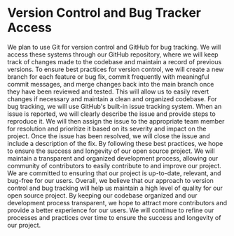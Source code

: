 # Version Control and Bug Tracker Access
We plan to use Git for version control and GitHub for bug tracking. We will
access these systems through our GitHub repository, where we will keep track of
changes made to the codebase and maintain a record of previous versions. To
ensure best practices for version control, we will create a new branch for each
feature or bug fix, commit frequently with meaningful commit messages, and
merge changes back into the main branch once they have been reviewed and
tested. This will allow us to easily revert changes if necessary and maintain a
clean and organized codebase.
For bug tracking, we will use GitHub's built-in issue tracking system. When an
issue is reported, we will clearly describe the issue and provide steps to
reproduce it. We will then assign the issue to the appropriate team member for
resolution and prioritize it based on its severity and impact on the project. Once
the issue has been resolved, we will close the issue and include a description of
the fix.
By following these best practices, we hope to ensure the success and longevity
of our open source project. We will maintain a transparent and organized
development process, allowing our community of contributors to easily
contribute to and improve our project. We are committed to ensuring that our
project is up-to-date, relevant, and bug-free for our users.
Overall, we believe that our approach to version control and bug tracking will
help us maintain a high level of quality for our open source project. By keeping
our codebase organized and our development process transparent, we hope to
attract more contributors and provide a better experience for our users. We will
continue to refine our processes and practices over time to ensure the success
and longevity of our project.
